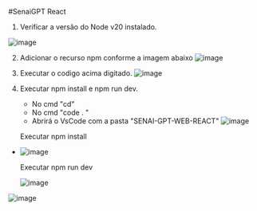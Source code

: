 #SenaiGPT React

1.  Verificar a versão do Node v20 instalado.

![image](https://github.com/user-attachments/assets/df3ad816-c918-42f2-b50c-e2d9823ea66c)

2. Adicionar o recurso npm conforme a imagem abaixo
![image](https://github.com/user-attachments/assets/aae73fd5-1632-4a65-b489-0a485cd895ae)

3. Executar o codigo acima digitado.
![image](https://github.com/user-attachments/assets/89ec31dc-aaab-44ea-81f1-005b80affdc2)

4. Executar npm install e npm run dev.
   -  No cmd "cd"
   -  No cmd "code . "
   - Abrirá o VsCode com a pasta "SENAI-GPT-WEB-REACT"
  ![image](https://github.com/user-attachments/assets/27f5818c-0974-4289-a864-150b35daf84c)

    Executar npm install
- ![image](https://github.com/user-attachments/assets/0d897554-f68e-4907-ba46-db93c1edc0be)
  
   Executar npm run dev

  ![image](https://github.com/user-attachments/assets/55689d3a-0cf5-4754-896c-51bdab1a43f5)

![image](https://github.com/user-attachments/assets/f586fac5-3aca-42b2-822f-48eb55fe465e)


